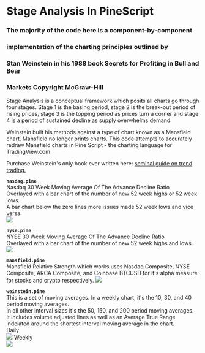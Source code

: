 # Stage Analysis In PineScript

### The majority of the code here is a component-by-component 
### implementation of the charting principles outlined by
### Stan Weinstein in his 1988 book Secrets for Profiting in Bull and Bear
### Markets Copyright McGraw-Hill

Stage Analysis is a conceptual framework which posits all charts go through four stages. 
Stage 1 is the basing period, stage 2 is the break-out period of rising prices, stage 3 is the topping
period as prices turn a corner and stage 4 is a period of sustained decline as
supply overwhelms demand.

Weinstein built his methods against a type of chart known as a Mansfield chart.
Mansfield no longer prints charts. This code attempts to accurately redraw
Mansfield charts in Pine Script - the charting language for TradingView.com

Purchase Weinstein's only book ever written here:
[seminal guide on trend trading.](https://www.amazon.com/Stan-Weinsteins-Secrets-Profiting-Markets/dp/1556236832/)   

**`nasdaq.pine`**  
Nasdaq 30 Week Moving Average Of The Advance Decline Ratio  
Overlayed with a bar chart of the number of new 52 week highs or 52 week lows.  
A bar chart below the zero lines more issues made 52 week lows and vice versa.  
![](images/nasdaq.png)

**`nyse.pine`**  
NYSE 30 Week Moving Average Of The Advance Decline Ratio  
Overlayed with a bar chart of the number of new 52 week highs and lows.  
![](images/nyse.png)

**`mansfield.pine`**  
Mansfield Relative Strength which works uses Nasdaq Composite, NYSE Composite, ARCA Composite, and
Coinbase BTCUSD for it's alpha measure for stocks and crypto respectively. 
![](images/mansfield.png)

**`weinstein.pine`**  
This is a set of moving averages. In a weekly chart, it's the 10, 30, and 40 period moving averages.  
In all other interval sizes it's the 50, 150, and 200 period moving averages.  
It includes volume adjusted lines as well as an Average True Range indciated around the shortest interval moving average in the chart.  
Daily  
![](images/moving-average-daily.png)
Weekly  
![](images/moving-average-weekly.png)

